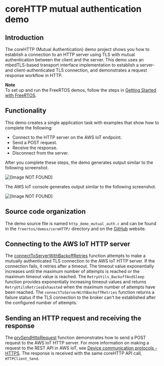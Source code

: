 # coreHTTP mutual authentication demo<a name="core-http-ma-demo"></a>

## Introduction<a name="core-http-ma-demo-intro"></a>

The coreHTTP \(Mutual Authentication\) demo project shows you how to establish a connection to an HTTP server using TLS with mutual authentication between the client and the server\. This demo uses an mbedTLS\-based transport interface implementation to establish a server\- and client\-authenticated TLS connection, and demonstrates a request response workflow in HTTP\.

**Note**  
To set up and run the FreeRTOS demos, follow the steps in [Getting Started with FreeRTOS](freertos-getting-started.md)\.

## Functionality<a name="core-http-ma-demo-functionality"></a>

This demo creates a single application task with examples that show how to complete the following:
+ Connect to the HTTP server on the AWS IoT endpoint\.
+ Send a POST request\.
+ Receive the response\.
+ Disconnect from the server\.

After you complete these steps, the demo generates output similar to the following screenshot\.

![\[Image NOT FOUND\]](http://docs.aws.amazon.com/freertos/latest/userguide/images/coreHTTP.output.png)

The AWS IoT console generates output similar to the following screenshot\.

![\[Image NOT FOUND\]](http://docs.aws.amazon.com/freertos/latest/userguide/images/coreHTTP.console.png)

## Source code organization<a name="core-http-s3-ma-demo-source-code-organization"></a>

The demo source file is named `http_demo_mutual_auth.c` and can be found in the `freertos/demos/coreHTTP/` directory and on the [ GitHub](https://github.com/aws/amazon-freertos/blob/main/demos/coreHTTP/http_demo_mutual_auth.c) website\.

## Connecting to the AWS IoT HTTP server<a name="core-http-ma-demo-connecting"></a>

The [ connectToServerWithBackoffRetries](https://github.com/aws/amazon-freertos/blob/main/demos/common/http_demo_helpers/http_demo_utils.c#L131-L170) function attempts to make a mutually authenticated TLS connection to the AWS IoT HTTP server\. If the connection fails, it retries after a timeout\. The timeout value exponentially increases until the maximum number of attempts is reached or the maximum timeout value is reached\. The `RetryUtils_BackoffAndSleep` function provides exponentially increasing timeout values and returns `RetryUtilsRetriesExhausted` when the maximum number of attempts have been reached\. The `connectToServerWithBackoffRetries` function returns a failure status if the TLS connection to the broker can't be established after the configured number of attempts\.

## Sending an HTTP request and receiving the response<a name="core-http-ma-demo-send-receive"></a>

The [ prvSendHttpRequest](https://github.com/aws/amazon-freertos/blob/main/demos/coreHTTP/http_demo_mutual_auth.c#L402-L507) function demonstrates how to send a POST request to the AWS IoT HTTP server\. For more information on making a request to the REST API in AWS IoT, see [Device communication protocols \- HTTPS](https://docs.aws.amazon.com/iot/latest/developerguide/http.html)\. The response is received with the same coreHTTP API call, `HTTPClient_Send`\. 